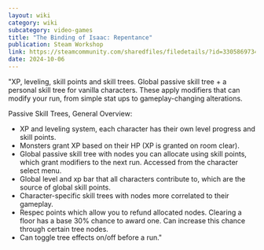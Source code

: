 ```yaml
---
layout: wiki
category: wiki
subcategory: video-games
title: "The Binding of Isaac: Repentance"
publication: Steam Workshop
link: https://steamcommunity.com/sharedfiles/filedetails/?id=3305869734
date: 2024-10-06
---
```


"XP, leveling, skill points and skill trees. Global passive skill tree + a personal skill tree for vanilla characters. These apply modifiers that can modify your run, from simple stat ups to gameplay-changing alterations.

Passive Skill Trees, General Overview:

* XP and leveling system, each character has their own level progress and skill points.
* Monsters grant XP based on their HP (XP is granted on room clear).
* Global passive skill tree with nodes you can allocate using skill points, which grant modifiers to the next run. Accessed from the character select menu.
* Global level and xp bar that all characters contribute to, which are the source of global skill points.
* Character-specific skill trees with nodes more correlated to their gameplay.
* Respec points which allow you to refund allocated nodes. Clearing a floor has a base 30% chance to award one. Can increase this chance through certain tree nodes.
* Can toggle tree effects on/off before a run."
